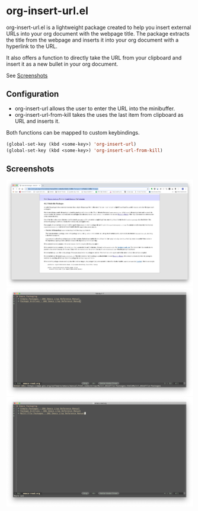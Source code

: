 # org-insert-url.el

org-insert-url.el is a lightweight package created to help you insert
external URLs into your org document with the webpage title. The package 
extracts the title from the webpage and inserts it into your org document 
with a hyperlink to the URL.

It also offers a function to directly take the URL from your clipboard
and insert it as a new bullet in your org document.

See [Screenshots](#Screenshots)

## Configuration

* org-insert-url allows the user to enter the URL into the minibuffer. 
* org-insert-url-from-kill takes the uses the last item from clipboard as URL and inserts it.

Both functions can be mapped to custom keybindings.

```lisp
(global-set-key (kbd <some-key>) 'org-insert-url)
(global-set-key (kbd <some-key>) 'org-insert-url-from-kill)
```

## Screenshots
![Copy URL](https://raw.githubusercontent.com/ramprakash-94/org-insert-url.el/master/screenshots/1.png)
![Command](https://raw.githubusercontent.com/ramprakash-94/org-insert-url.el/master/screenshots/2.png)
![Result](https://raw.githubusercontent.com/ramprakash-94/org-insert-url.el/master/screenshots/3.png)


